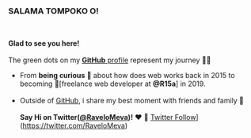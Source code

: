 ### SALAMA TOMPOKO O!
<br>

**Glad to see you here!**  <br><br>
The green dots on my [**GitHub** profile](https://github.com/RaveloMevaSoavina/RaveloMevaSoavina) represent my journey :running_man: <br>
- From **being curious** :thinking: about how does web works back in 2015 to becoming :dart:[freelance web developer at **@R15a**] in 2019. 
<br><br>
- Outside of [GitHub](https://github.com/RaveloMevaSoavina), i share my best moment with friends and family 👬
<br><br>
**Say Hi on Twitter([@RaveloMeva](https://twitter.com/RaveloMeva))!** :heart: 💬
[Twitter Follow](https://img.shields.io/twitter/follow/RaveloMeva?style=social)](https://twitter.com/RaveloMeva)
